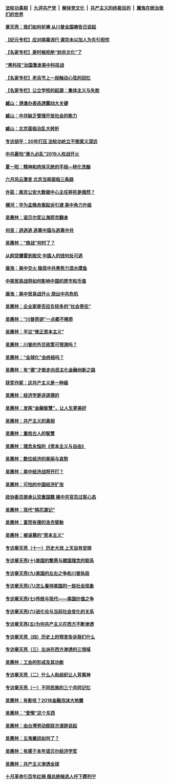 

####  [法轮功真相](../../../../basic/blob/master/README.md?t=07080702) &nbsp;|&nbsp; [九评共产党](../../../../9ping.md/blob/master/README.md?t=07080702) &nbsp;|&nbsp; [解体党文化](../../../../jtdwh.md/blob/master/README.md?t=07080702)  &nbsp;|&nbsp; [共产主义的终极目的](../../../../gczydzjmd.md/blob/master/README.md?t=07080702) &nbsp;|&nbsp; [魔鬼在统治我们的世界](../../../../mgztzwmdsj.md/blob/master/README.md?t=07080702) 

#### [章天亮：我们如何祈祷 从川普全国祷告日说起](../pages/nsc423/n11944627.md?t=07080702) 

#### [【纪元专栏】应对病毒流行 渥京未以加人为先引担忧](../pages/nsc423/n11875714.md?t=07080702) 

#### [【名家专栏】是时候拒绝“封杀文化”了](../pages/nsc423/n11814093.md?t=07080702) 

#### [“黑科技”治国激发美中科技战](../pages/nsc423/n11638056.md?t=07080702) 

#### [【名家专栏】老兵节上一段触动心弦的回忆](../pages/nsc423/n11646016.md?t=07080702) 

#### [【名家专栏】公立学校的起源：集体主义与失败](../pages/nsc423/n11601833.md?t=07080702) 

#### [臧山：港澳办表态透露四大关键](../pages/nsc423/n11421628.md?t=07080702) 

#### [臧山：中共缺乏管理开放社会的能力](../pages/nsc423/n11407457.md?t=07080702) 

#### [臧山：北京面临治乱大转折](../pages/nsc423/n11406895.md?t=07080702) 

#### [专访胡平：20年打压 法轮功屹立不倒意义深远](../pages/nsc423/n11398800.md?t=07080702) 

#### [中共最怕“逢九必乱”2019人权战开火](../pages/nsc423/n11385248.md?t=07080702) 

#### [夏一阳：精神和肉体灭绝的手段—转化洗脑](../pages/nsc423/n11368250.md?t=07080702) 

#### [六月风云激变 北京当局面临三条路](../pages/nsc423/n11313668.md?t=07080702) 

#### [许茹：南京公安大数据中心主任猝死是偶然？](../pages/nsc423/n11064744.md?t=07080702) 

#### [横河：华为孟晚舟案起诉引渡 美中角力升级](../pages/nsc423/n11027230.md?t=07080702) 

#### [吴惠林：诺贝尔奖让海耶克翻身](../pages/nsc423/n10890049.md?t=07080702) 

#### [何坚：逃逃逃 逃离中国与逃离中共](../pages/nsc423/n10592891.md?t=07080702) 

#### [吴惠林：“商战”何时了？](../pages/nsc423/n10573558.md?t=07080702) 

#### [从网贷爆雷到股灾 中国人的钱何处可逃](../pages/nsc423/n10572800.md?t=07080702) 

#### [唐浩：美中交火 隐现中共黑势力混水摸鱼](../pages/nsc423/n10544040.md?t=07080702) 

#### [中美贸易战将如何影响中国的房市和币值](../pages/nsc423/n10543697.md?t=07080702) 

#### [唐浩：美中贸易战开火 烧出中共危机](../pages/nsc423/n10540126.md?t=07080702) 

#### [吴惠林：企业家是否应负较多的“社会责任”](../pages/nsc423/n10535022.md?t=07080702) 

#### [吴惠林：“川普奇迹”一点都不稀奇](../pages/nsc423/n10512808.md?t=07080702) 

#### [吴惠林：平议“修正资本主义”](../pages/nsc423/n10495724.md?t=07080702) 

#### [吴惠林：川普的外交政策可预测吗？](../pages/nsc423/n10462387.md?t=07080702) 

#### [吴惠林：“全球化”会终结吗？](../pages/nsc423/n10452838.md?t=07080702) 

#### [吴惠林：有“德”才能走向民主化金融创新之路](../pages/nsc423/n10432292.md?t=07080702) 

#### [获奖作家：这共产主义是一种癌](../pages/nsc423/n10431541.md?t=07080702) 

#### [吴惠林：经济学是讲道德的](../pages/nsc423/n10398014.md?t=07080702) 

#### [吴惠林：发挥“金融智慧”，让人生更美好](../pages/nsc423/n10375019.md?t=07080702) 

#### [吴惠林：共产主义的真相](../pages/nsc423/n10351394.md?t=07080702) 

#### [吴惠林：重拾古人的智慧](../pages/nsc423/n10337691.md?t=07080702) 

#### [吴惠林：理念永恒的《资本主义与自由》](../pages/nsc423/n10316274.md?t=07080702) 

#### [吴惠林：数位经济的美丽与哀愁](../pages/nsc423/n10292946.md?t=07080702) 

#### [吴惠林：美中经济战将开打？](../pages/nsc423/n10258825.md?t=07080702) 

#### [吴惠林：可怕的中国经济扩张](../pages/nsc423/n10219147.md?t=07080702) 

#### [政协委员提承认双重国籍 揭中共官员过客心态](../pages/nsc423/n10208809.md?t=07080702) 

#### [吴惠林：现代“桃花源记”](../pages/nsc423/n10185234.md?t=07080702) 

#### [吴惠林：富而有德的洛克斐勒](../pages/nsc423/n10142264.md?t=07080702) 

#### [吴惠林：被诬蔑的“资本主义”](../pages/nsc423/n10124816.md?t=07080702) 

#### [专访章天亮（十一）历史大戏 上天自有安排](../pages/nsc423/n10094905.md?t=07080702) 

#### [专访章天亮(十)美国的繁荣与建国理念的联系](../pages/nsc423/n10094899.md?t=07080702) 

#### [专访章天亮(九)美国的左右之争和川普执政](../pages/nsc423/n10094889.md?t=07080702) 

#### [专访章天亮(八)怎么看待美国的一些社会现象](../pages/nsc423/n10094857.md?t=07080702) 

#### [专访章天亮(七)传统与现代——美国价值之争](../pages/nsc423/n10093140.md?t=07080702) 

#### [专访章天亮(六)进化论与当前社会变化的关系](../pages/nsc423/n10092036.md?t=07080702) 

#### [专访章天亮(五)为何共产主义在西方不断渗透](../pages/nsc423/n10083620.md?t=07080702) 

#### [专访章天亮（四）历史上的预言告诉我们什么](../pages/nsc423/n10083606.md?t=07080702) 

#### [专访章天亮（三）左派在西方渗透的三领域](../pages/nsc423/n10081115.md?t=07080702) 

#### [吴惠林：工会的形成及其功能](../pages/nsc423/n10080633.md?t=07080702) 

#### [专访章天亮（二）什么人和组织让人背离神](../pages/nsc423/n10076637.md?t=07080702) 

#### [专访章天亮（一）不同民族的三个共同记忆](../pages/nsc423/n10074188.md?t=07080702) 

#### [吴惠林：有影呒？2018金融泡沫大地震](../pages/nsc423/n10040534.md?t=07080702) 

#### [吴惠林：“爱情”这个东西](../pages/nsc423/n10019423.md?t=07080702) 

#### [吴惠林：由台湾劳动部政次请辞说起](../pages/nsc423/n9979679.md?t=07080702) 

#### [吴惠林：五鬼搬运如何了？](../pages/nsc423/n9925338.md?t=07080702) 

#### [吴惠林：有感于本年诺贝尔经济学奖](../pages/nsc423/n9871883.md?t=07080702) 

#### [吴惠林：共产主义渗透全球](../pages/nsc423/n9812748.md?t=07080702) 

#### [十月革命引百年红祸 俄总统候选人吁下葬列宁](../pages/nsc423/n9810182.md?t=07080702) 


